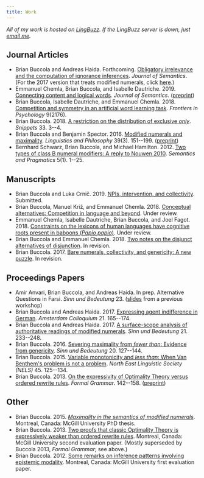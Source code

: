 ```yaml
---
title: Work
---
```


*All of my work is hosted on [LingBuzz][].
If the LingBuzz server is down, just [email me][email].*

[LingBuzz]: https://ling.auf.net/lingbuzz
[email]: mailto:brian.buccola@gmail.com

## Journal Articles

- Brian Buccola and Andreas Haida. Forthcoming.
  [Obligatory irrelevance and the computation of ignorance inferences][oblig-irrel-lb].
  *Journal of Semantics*.
  (For the 2017 version that treats modified numerals, click [here][oblig-irrel-modnum-lb].)
- Emmanuel Chemla, Brian Buccola, and Isabelle Dautriche. 2019.
  [Connecting content and logical words][connecting-doi].
  *Journal of Semantics*.
  ([preprint][connecting-lb])
- Brian Buccola, Isabelle Dautriche, and Emmanuel Chemla. 2018.
  [Competition and symmetry in an artificial word learning task][competition].
  *Frontiers in Psychology* 9(2176).
- Brian Buccola. 2018.
  [A restriction on the distribution of exclusive *only*][only-snippet].
  *Snippets* 33. 3--4.
- Brian Buccola and Benjamin Spector. 2016.
  [Modified numerals and maximality][mod-num-max-doi].
  *Linguistics and Philosophy* 39(3). 151--199.
  ([preprint][mod-num-max-lb])
- Bernhard Schwarz, Brian Buccola, and Michael Hamilton. 2012.
  [Two types of class B numeral modifiers: A reply to Nouwen 2010][reply-to-nouwen-sp].
  *Semantics and Pragmatics* 5(1). 1--25.

[oblig-irrel-lb]: https://ling.auf.net/lingbuzz/003600/current.pdf
[oblig-irrel-modnum-lb]: https://ling.auf.net/lingbuzz/003600/v1.pdf
[competition]: https://dx.doi.org/10.3389/fpsyg.2018.02176
[connecting-doi]: https://doi.org/10.1093/jos/ffz001
[connecting-lb]: https://ling.auf.net/lingbuzz/004481/current.pdf
[only-snippet]: http://www.ledonline.it/snippets/allegati/snippets33002.pdf
[mod-num-max-doi]: https://dx.doi.org/10.1007/s10988-016-9187-2
[mod-num-max-lb]: https://ling.auf.net/lingbuzz/002528/current.pdf
[reply-to-nouwen-sp]: http://semprag.org/article/download/sp.5.1/pdf

## Manuscripts

- Brian Buccola and Luka Crnič. 2019.
  [NPIs, intervention, and collectivity][intcoll-lb].
  Submitted.
- Brian Buccola, Manuel Križ, and Emmanuel Chemla. 2018.
  [Conceptual alternatives: Competition in language and beyond][concepts-lb].
  Under review.
- Emmanuel Chemla, Isabelle Dautriche, Brian Buccola, and Joel Fagot. 2018.
  [Constraints on the lexicons of human languages have cognitive roots present in baboons (*Papio papio*)][baboons-lb].
  Under review.
- Brian Buccola and Emmanuel Chemla. 2018.
  [Two notes on the disjunct alternatives of disjunction][or-snippet].
  In revision.
- Brian Buccola. 2017.
  [Bare numerals, collectivity, and genericity: A new puzzle][bare-num-lb].
  In revision.

[intcoll-lb]: https://ling.auf.net/lingbuzz/004553/current.pdf
[baboons-lb]: https://ling.auf.net/lingbuzz/004172/current.pdf
[or-snippet]: https://ling.auf.net/lingbuzz/003967/current.pdf
[concepts-lb]: https://ling.auf.net/lingbuzz/003208/current.pdf
[bare-num-lb]: https://ling.auf.net/lingbuzz/003400/current.pdf

## Proceedings Papers

- Amir Anvari, Brian Buccola, and Andreas Haida. In prep.
  Alternative Questions in Farsi.
  *Sinn und Bedeutung* 23.
  ([slides][miq2018] from a previous workshop)
- Brian Buccola and Andreas Haida. 2017.
  [Expressing agent indifference in German][ac2017].
  *Amsterdam Colloquium* 21. 165--174.
- Brian Buccola and Andreas Haida. 2017.
  [A surface-scope analysis of authoritative readings of modified numerals][sub21].
  *Sinn und Bedeutung* 21. 233--248.
- Brian Buccola. 2016.
  [Severing maximality from *fewer than*: Evidence from genericity][sub20].
  *Sinn und Bedeutung* 20. 127--144.
- Brian Buccola. 2015.
  [Variable monotonicity and *less than*: When Van Benthem's problem is not a problem][nels45].
  *North East Linguistic Society (NELS)* 45. 125--134.
- Brian Buccola. 2013.
  [On the expressivity of Optimality Theory versus ordered rewrite rules][fg-doi].
  *Formal Grammar*. 142--158.
  ([preprint][fg-lb])

[miq2018]: https://drive.google.com/file/d/1di75XXJOFL2iOjQEU_afrsbtGGnsHY8V/view
[ac2017]: https://ling.auf.net/lingbuzz/003763/current.pdf
[sub21]: https://ling.auf.net/lingbuzz/003307/current.pdf
[sub20]: https://ling.auf.net/lingbuzz/002847/current.pdf
[nels45]: https://ling.auf.net/lingbuzz/002512/current.pdf
[fg-doi]: https://dx.doi.org/10.1007/978-3-642-39998-5_9
[fg-lb]: https://ling.auf.net/lingbuzz/002513/current.pdf

## Other

- Brian Buccola. 2015.
  [*Maximality in the semantics of modified numerals*][dissertation].
  Montreal, Canada: McGill University PhD thesis.
- Brian Buccola. 2013.
  [Two proofs that classic Optimality Theory is expressively weaker than ordered rewrite rules][eval2].
  Montreal, Canada: McGill University second evaluation paper.
  (Mostly superseded by Buccola 2013, *Formal Grammar*; see above.)
- Brian Buccola. 2012.
  [Some remarks on inference patterns involving epistemic modality][eval1].
  Montreal, Canada: McGill University first evaluation paper.

[dissertation]: https://ling.auf.net/lingbuzz/003039/current.pdf
[eval2]: https://ling.auf.net/lingbuzz/003038/current.pdf
[eval1]: https://ling.auf.net/lingbuzz/003037/current.pdf
